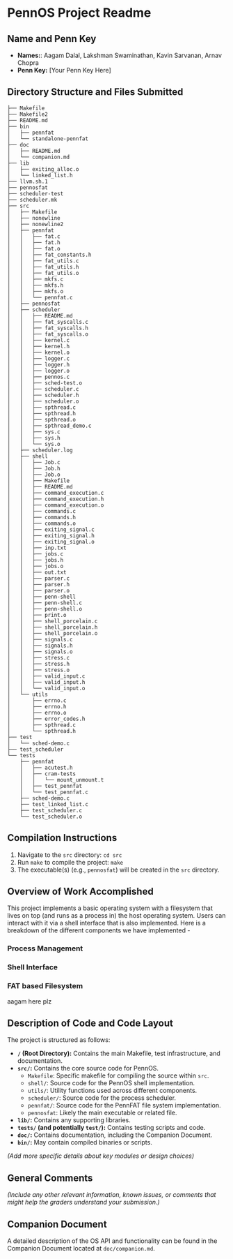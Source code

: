 # PennOS Project Readme

## Name and Penn Key

*   **Names:**: Aagam Dalal, Lakshman Swaminathan, Kavin Sarvanan, Arnav Chopra
*   **Penn Key:** [Your Penn Key Here]

## Directory Structure and Files Submitted

```
├── Makefile
├── Makefile2
├── README.md
├── bin
│   ├── pennfat
│   └── standalone-pennfat
├── doc
│   ├── README.md
│   └── companion.md
├── lib
│   ├── exiting_alloc.o
│   └── linked_list.h
├── llvm.sh.1
├── pennosfat
├── scheduler-test
├── scheduler.mk
├── src
│   ├── Makefile
│   ├── nonewline
│   ├── nonewline2
│   ├── pennfat
│   │   ├── fat.c
│   │   ├── fat.h
│   │   ├── fat.o
│   │   ├── fat_constants.h
│   │   ├── fat_utils.c
│   │   ├── fat_utils.h
│   │   ├── fat_utils.o
│   │   ├── mkfs.c
│   │   ├── mkfs.h
│   │   ├── mkfs.o
│   │   └── pennfat.c
│   ├── pennosfat
│   ├── scheduler
│   │   ├── README.md
│   │   ├── fat_syscalls.c
│   │   ├── fat_syscalls.h
│   │   ├── fat_syscalls.o
│   │   ├── kernel.c
│   │   ├── kernel.h
│   │   ├── kernel.o
│   │   ├── logger.c
│   │   ├── logger.h
│   │   ├── logger.o
│   │   ├── pennos.c
│   │   ├── sched-test.o
│   │   ├── scheduler.c
│   │   ├── scheduler.h
│   │   ├── scheduler.o
│   │   ├── spthread.c
│   │   ├── spthread.h
│   │   ├── spthread.o
│   │   ├── spthread_demo.c
│   │   ├── sys.c
│   │   ├── sys.h
│   │   └── sys.o
│   ├── scheduler.log
│   ├── shell
│   │   ├── Job.c
│   │   ├── Job.h
│   │   ├── Job.o
│   │   ├── Makefile
│   │   ├── README.md
│   │   ├── command_execution.c
│   │   ├── command_execution.h
│   │   ├── command_execution.o
│   │   ├── commands.c
│   │   ├── commands.h
│   │   ├── commands.o
│   │   ├── exiting_signal.c
│   │   ├── exiting_signal.h
│   │   ├── exiting_signal.o
│   │   ├── inp.txt
│   │   ├── jobs.c
│   │   ├── jobs.h
│   │   ├── jobs.o
│   │   ├── out.txt
│   │   ├── parser.c
│   │   ├── parser.h
│   │   ├── parser.o
│   │   ├── penn-shell
│   │   ├── penn-shell.c
│   │   ├── penn-shell.o
│   │   ├── print.o
│   │   ├── shell_porcelain.c
│   │   ├── shell_porcelain.h
│   │   ├── shell_porcelain.o
│   │   ├── signals.c
│   │   ├── signals.h
│   │   ├── signals.o
│   │   ├── stress.c
│   │   ├── stress.h
│   │   ├── stress.o
│   │   ├── valid_input.c
│   │   ├── valid_input.h
│   │   └── valid_input.o
│   └── utils
│       ├── errno.c
│       ├── errno.h
│       ├── errno.o
│       ├── error_codes.h
│       ├── spthread.c
│       └── spthread.h
├── test
│   └── sched-demo.c
├── test_scheduler
└── tests
    ├── pennfat
    │   ├── acutest.h
    │   ├── cram-tests
    │   │   └── mount_unmount.t
    │   ├── test_pennfat
    │   └── test_pennfat.c
    ├── sched-demo.c
    ├── test_linked_list.c
    ├── test_scheduler.c
    └── test_scheduler.o
```

## Compilation Instructions

1.  Navigate to the `src` directory: `cd src`
2.  Run `make` to compile the project: `make`
3.  The executable(s) (e.g., `pennosfat`) will be created in the `src` directory.

## Overview of Work Accomplished

This project implements a basic operating system with a filesystem that lives on top (and runs as a process in) the host operating system. Users can interact with it via a shell interface that is also implemented. Here is a breakdown of the different components we have implemented -

### Process Management

### Shell Interface

### FAT based Filesystem 

aagam here plz


## Description of Code and Code Layout

The project is structured as follows:

*   **`/` (Root Directory):** Contains the main Makefile, test infrastructure, and documentation.
*   **`src/`:** Contains the core source code for PennOS.
    *   `Makefile`: Specific makefile for compiling the source within `src`.
    *   `shell/`: Source code for the PennOS shell implementation.
    *   `utils/`: Utility functions used across different components.
    *   `scheduler/`: Source code for the process scheduler.
    *   `pennfat/`: Source code for the PennFAT file system implementation.
    *   `pennosfat`: Likely the main executable or related file.
*   **`lib/`:** Contains any supporting libraries.
*   **`tests/` (and potentially `test/`):** Contains testing scripts and code.
*   **`doc/`:** Contains documentation, including the Companion Document.
*   **`bin/`:** May contain compiled binaries or scripts.

*(Add more specific details about key modules or design choices)*

## General Comments

*(Include any other relevant information, known issues, or comments that might help the graders understand your submission.)*

## Companion Document

A detailed description of the OS API and functionality can be found in the Companion Document located at `doc/companion.md`.